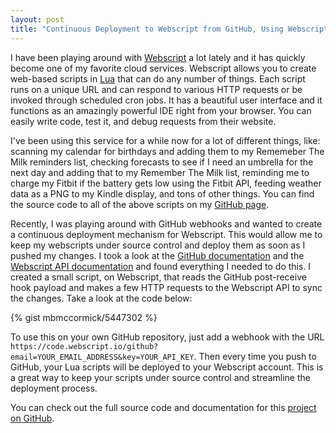 ```yaml
---
layout: post
title: "Continuous Deployment to Webscript from GitHub, Using Webscript"
---
```


I have been playing around with [Webscript](https://www.webscript.io/) a lot lately and it has quickly become one of my favorite cloud services. Webscript allows you to create web-based scripts in [Lua](http://www.lua.org/) that can do any number of things. Each script runs on a unique URL and can respond to various HTTP requests or be invoked through scheduled cron jobs. It has a beautiful user interface and it functions as an amazingly powerful IDE right from your browser. You can easily write code, test it, and debug requests from their website.

I've been using this service for a while now for a lot of different things, like: scanning my calendar for birthdays and adding them to my Rememeber The Milk reminders list, checking forecasts to see if I need an umbrella for the next day and adding that to my Remember The Milk list, reminding me to charge my Fitbit if the battery gets low using the Fitbit API, feeding weather data as a PNG to my Kindle display, and tons of other things. You can find the source code to all of the above scripts on my [GitHub page](https://github.com/mbmccormick).

Recently, I was playing around with GitHub webhooks and wanted to create a continuous deployment mechanism for Webscript. This would allow me to keep my webscripts under source control and deploy them as soon as I pushed my changes. I took a look at the [GitHub documentation](https://help.github.com/articles/post-receive-hooks) and the [Webscript API documentation](https://www.webscript.io/documentation#api) and found everything I needed to do this. I created a small script, on Webscript, that reads the GitHub post-receive hook payload and makes a few HTTP requests to the Webscript API to sync the changes. Take a look at the code below:

{% gist mbmccormick/5447302 %}

To use this on your own GitHub repository, just add a webhook with the URL `https://code.webscript.io/github?email=YOUR_EMAIL_ADDRESS&key=YOUR_API_KEY`. Then every time you push to GitHub, your Lua scripts will be deployed to your Webscript account. This is a great way to keep your scripts under source control and streamline the deployment process.

You can check out the full source code and documentation for this [project on GitHub](https://github.com/mbmccormick/webscript-github-hook).
